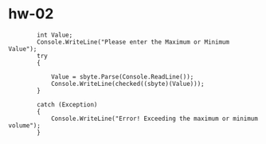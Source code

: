 # hw-02
            int Value;
            Console.WriteLine("Please enter the Maximum or Minimum Value");
            try
            {

                Value = sbyte.Parse(Console.ReadLine());
                Console.WriteLine(checked((sbyte)(Value)));
            }

            catch (Exception)
            {
                Console.WriteLine("Error! Exceeding the maximum or minimum volume");
            }

            
 
        

